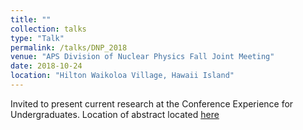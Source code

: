 ```yaml
---
title: ""
collection: talks
type: "Talk"
permalink: /talks/DNP_2018
venue: "APS Division of Nuclear Physics Fall Joint Meeting"
date: 2018-10-24
location: "Hilton Waikoloa Village, Hawaii Island"
---
```


Invited to present current research at the Conference Experience for Undergraduates. Location of abstract located [here](http://meetings.aps.org/Meeting/APR18/Session/T01.33)

